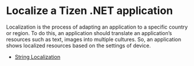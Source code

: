 # Localize a Tizen .NET application
Localization is the process of adapting an application to a specific country or region. To do this, an application should translate an application’s resources such as text, images into multiple cultures. So, an application shows localized resources based on the settings of device.
* [String Localization](./docs/string-localization.md)
